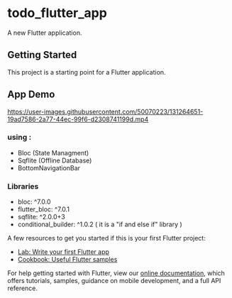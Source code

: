 # todo_flutter_app

A new Flutter application.

## Getting Started

This project is a starting point for a Flutter application.

## App Demo


https://user-images.githubusercontent.com/50070223/131264651-19ad7586-2a77-44ec-99f6-d2308741199d.mp4


### using :
- Bloc (State Managment)
- Sqflite (Offline Database)
- BottomNavigationBar

### Libraries
- bloc: ^7.0.0
- flutter_bloc: ^7.0.1
- sqflite: ^2.0.0+3
- conditional_builder: ^1.0.2    (  it is a "if and else if" library  )
    


A few resources to get you started if this is your first Flutter project:

- [Lab: Write your first Flutter app](https://flutter.dev/docs/get-started/codelab)
- [Cookbook: Useful Flutter samples](https://flutter.dev/docs/cookbook)

For help getting started with Flutter, view our
[online documentation](https://flutter.dev/docs), which offers tutorials,
samples, guidance on mobile development, and a full API reference.
